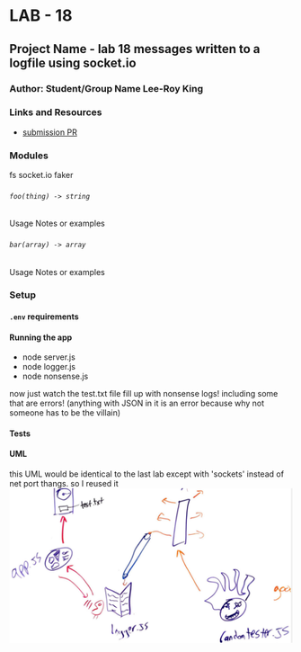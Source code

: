 # LAB - 18

## Project Name - lab 18 messages written to a logfile using socket.io

### Author: Student/Group Name Lee-Roy King

### Links and Resources
* [submission PR]()

### Modules

fs 
socket.io
faker

###### `foo(thing) -> string`
Usage Notes or examples

###### `bar(array) -> array`
Usage Notes or examples

### Setup
#### `.env` requirements

#### Running the app
* node server.js
* node logger.js
* node nonsense.js

now just watch the test.txt file fill up with nonsense logs! including some that are errors! (anything with JSON in it is an error because why not someone has to be the villain)

#### Tests


#### UML
this UML would be identical to the last lab except with 'sockets' instead of net port thangs. so I reused it
![img](./uml.png)